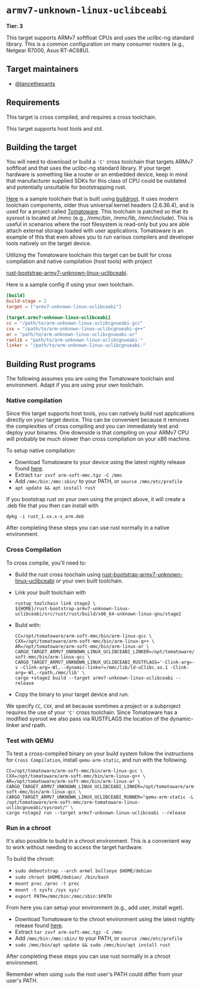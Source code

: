 # `armv7-unknown-linux-uclibceabi`

**Tier: 3**

This target supports ARMv7 softfloat CPUs and uses the uclibc-ng standard library. This is a common configuration on many consumer routers (e.g., Netgear R7000, Asus RT-AC68U).

## Target maintainers

* [@lancethepants](https://github.com/lancethepants)

## Requirements

This target is cross compiled, and requires a cross toolchain.

This target supports host tools and std.

## Building the target

You will need to download or build a `'C'` cross toolchain that targets ARMv7 softfloat and that uses the uclibc-ng standard library. If your target hardware is something like a router or an embedded device, keep in mind that manufacturer supplied SDKs for this class of CPU could be outdated and potentially unsuitable for bootstrapping rust.

[Here](https://github.com/lancethepants/tomatoware-toolchain) is a sample toolchain that is built using [buildroot](https://buildroot.org/). It uses modern toolchain components, older thus universal kernel headers (2.6.36.4), and is used for a project called [Tomatoware](https://github.com/lancethepants/tomatoware). This toolchain is patched so that its sysroot is located at /mmc (e.g., /mmc/bin, /mmc/lib, /mmc/include). This is useful in scenarios where the root filesystem is read-only but you are able attach external storage loaded with user applications. Tomatoware is an example of this that even allows you to run various compilers and developer tools natively on the target device.

Utilizing the Tomatoware toolchain this target can be built for cross compilation and native compilation (host tools) with project

[rust-bootstrap-armv7-unknown-linux-uclibceabi](https://github.com/lancethepants/rust-bootstrap-armv7-unknown-linux-uclibceabi).


Here is a sample config if using your own toolchain.

```toml
[build]
build-stage = 2
target = ["armv7-unknown-linux-uclibceabi"]

[target.armv7-unknown-linux-uclibceabi]
cc = "/path/to/arm-unknown-linux-uclibcgnueabi-gcc"
cxx = "/path/to/arm-unknown-linux-uclibcgnueabi-g++"
ar = "path/to/arm-unknown-linux-uclibcgnueabi-ar"
ranlib = "path/to/arm-unknown-linux-uclibcgnueabi-"
linker = "/path/to/arm-unknown-linux-uclibcgnueabi-"
```

## Building Rust programs

The following assumes you are using the Tomatoware toolchain and environment. Adapt if you are using your own toolchain.

### Native compilation

Since this target supports host tools, you can natively build rust applications directly on your target device. This can be convenient because it removes the complexities of cross compiling and you can immediately test and deploy your binaries. One downside is that compiling on your ARMv7 CPU will probably be much slower than cross compilation on your x86 machine.

To setup native compilation:

* Download Tomatoware to your device using the latest nightly release found [here](https://files.lancethepants.com/Tomatoware/Nightly/).
* Extract `tar zxvf arm-soft-mmc.tgz -C /mmc`
* Add `/mmc/bin:/mmc:sbin/` to your PATH, or `source /mmc/etc/profile`
* `apt update && apt install rust`

If you bootstrap rust on your own using the project above, it will create a .deb file that you then can install with
```text
dpkg -i rust_1.xx.x-x_arm.deb
```

After completing these steps you can use rust normally in a native environment.

### Cross Compilation

To cross compile, you'll need to:

* Build the rust cross toochain using  [rust-bootstrap-armv7-unknown-linux-uclibceabi](https://github.com/lancethepants/rust-bootstrap-armv7-unknown-linux-uclibceabi) or your own built toolchain.
* Link your built toolchain with

    ```text
    rustup toolchain link stage2 \
    ${HOME}/rust-bootstrap-armv7-unknown-linux-uclibceabi/src/rust/rust/build/x86_64-unknown-linux-gnu/stage2
    ```
* Build with:
    ```text
    CC=/opt/tomatoware/arm-soft-mmc/bin/arm-linux-gcc \
    CXX=/opt/tomatoware/arm-soft-mmc/bin/arm-linux-g++ \
    AR=/opt/tomatoware/arm-soft-mmc/bin/arm-linux-ar \
    CARGO_TARGET_ARMV7_UNKNOWN_LINUX_UCLIBCEABI_LINKER=/opt/tomatoware/arm-soft-mmc/bin/arm-linux-gcc \
    CARGO_TARGET_ARMV7_UNKNOWN_LINUX_UCLIBCEABI_RUSTFLAGS='-Clink-arg=-s -Clink-arg=-Wl,--dynamic-linker=/mmc/lib/ld-uClibc.so.1 -Clink-arg=-Wl,-rpath,/mmc/lib' \
    cargo +stage2 build --target armv7-unknown-linux-uclibceabi --release
    ```
* Copy the binary to your target device and run.

We specify `CC`, `CXX`, and `AR` because somtimes a project or a subproject requires the use of your `'C'` cross toolchain. Since Tomatoware has a modified sysroot we also pass via RUSTFLAGS the location of the dynamic-linker and rpath.

### Test with QEMU

To test a cross-compiled binary on your build system follow the instructions for `Cross Compilation`, install `qemu-arm-static`, and run with the following.
```text
CC=/opt/tomatoware/arm-soft-mmc/bin/arm-linux-gcc \
CXX=/opt/tomatoware/arm-soft-mmc/bin/arm-linux-g++ \
AR=/opt/tomatoware/arm-soft-mmc/bin/arm-linux-ar \
CARGO_TARGET_ARMV7_UNKNOWN_LINUX_UCLIBCEABI_LINKER=/opt/tomatoware/arm-soft-mmc/bin/arm-linux-gcc \
CARGO_TARGET_ARMV7_UNKNOWN_LINUX_UCLIBCEABI_RUNNER="qemu-arm-static -L /opt/tomatoware/arm-soft-mmc/arm-tomatoware-linux-uclibcgnueabi/sysroot/" \
cargo +stage2 run --target armv7-unknown-linux-uclibceabi --release
```
### Run in a chroot

It's also possible to build in a chroot environment. This is a convenient way to work without needing to access the target hardware.

To build the chroot:

* `sudo debootstrap --arch armel bullseye $HOME/debian`
* `sudo chroot $HOME/debian/ /bin/bash`
* `mount proc /proc -t proc`
* `mount -t sysfs /sys sys/`
* `export PATH=/mmc/bin:/mmc/sbin:$PATH`

From here you can setup your environment (e.g., add user, install wget).

* Download Tomatoware to the chroot environment using the latest nightly release found [here](https://files.lancethepants.com/Tomatoware/Nightly/).
* Extract `tar zxvf arm-soft-mmc.tgz -C /mmc`
* Add `/mmc/bin:/mmc:sbin/` to your PATH, or `source /mmc/etc/profile`
* `sudo /mmc/bin/apt update && sudo /mmc/bin/apt install rust`

After completing these steps you can use rust normally in a chroot environment.

Remember when using `sudo` the root user's PATH could differ from your user's PATH.
